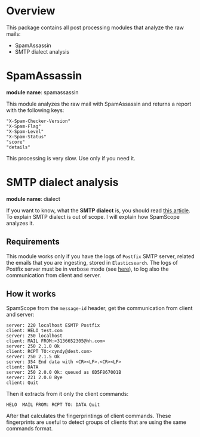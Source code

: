 # Overview
This package contains all post processing modules that analyze the raw mails:
 - SpamAssassin
 - SMTP dialect analysis

# SpamAssassin
**module name**: spamassassin

This module analyzes the raw mail with SpamAssassin and returns a report with the following keys:

```
"X-Spam-Checker-Version"
"X-Spam-Flag"
"X-Spam-Level"
"X-Spam-Status"
"score"
"details"
```

This processing is very slow. Use only if you need it.

# SMTP dialect analysis
**module name**: dialect

If you want to know, what the **SMTP dialect** is, you should read [this article](https://sissden.eu/blog/analysis-of-smtp-dialects).
To explain SMTP dialect is out of scope. I will explain how SpamScope analyzes it.

## Requirements
This module works only if you have the logs of `Postfix` SMTP server, related the emails that you are ingesting, stored in `Elasticsearch`.
The logs of Postfix server must be in verbose mode (see [here](http://www.postfix.org/DEBUG_README.html#verbose)), to log also the communication from client and server.

## How it works
SpamScope from the `message-id` header, get the communication from client and server:

```
server: 220 localhost ESMTP Postfix
client: HELO test.com
server: 250 localhost
client: MAIL FROM:<3136652305@hh.com>
server: 250 2.1.0 Ok
client: RCPT TO:<cyndy@dest.com>
server: 250 2.1.5 Ok
server: 354 End data with <CR><LF>.<CR><LF>
client: DATA
server: 250 2.0.0 Ok: queued as 6D5F867001B
server: 221 2.0.0 Bye
client: Quit
```

Then it extracts from it only the client commands:

```
HELO  MAIL FROM: RCPT TO: DATA Quit
```

After that calculates the fingerprintings of client commands. These fingerprints are useful to detect groups of clients that are using the same commands format.